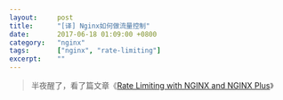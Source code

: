 ```yaml
---
layout:     post
title:      "[译] Nginx如何做流量控制"
date:       2017-06-18 01:09:00 +0800
category:   "nginx"
tags:       ["nginx", "rate-limiting"]
excerpt:    ""
---
```


> 半夜醒了，看了篇文章《[Rate Limiting with NGINX and NGINX Plus](https://www.nginx.com/blog/rate-limiting-nginx/)》